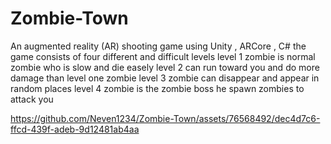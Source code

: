 # Zombie-Town
An augmented reality (AR) shooting game using  Unity , ARCore , C#
the game consists of four different and difficult levels 
level 1 zombie is normal zombie who is slow and die easely
level 2 can run toward you and do more damage than level one zombie
level 3 zombie can disappear and appear in random  places
level 4 zombie is the zombie boss he spawn zombies to attack you 


https://github.com/Neven1234/Zombie-Town/assets/76568492/dec4d7c6-ffcd-439f-adeb-9d12481ab4aa
